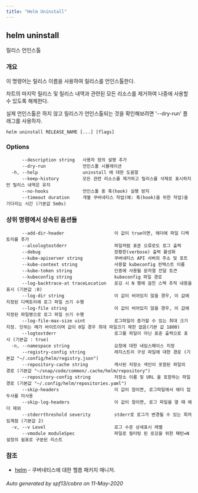 ```yaml
---
title: "Helm Uninstall"
---
```


## helm uninstall

릴리스 언인스톨

### 개요


이 명령어는 릴리스 이름을 사용하여 릴리스를 언인스톨한다.

차트의 마지막 릴리스 및 릴리스 내역과 관련된 모든 리소스를 제거하여 
나중에 사용할 수 있도록 해제한다.


실제 언인스톨은 하지 않고 릴리스가 언인스톨되는 것을 확인해보려면
'--dry-run' 플래그를 사용하자.


```
helm uninstall RELEASE_NAME [...] [flags]
```

### Options

```
      --description string   사용자 정의 설명 추가
      --dry-run              언인스톨 시뮬레이션
  -h, --help                 uninstall 에 대한 도움말
      --keep-history         모든 관련 리소스를 제거하고 릴리스를 삭제로 표시하지만 릴리스 내역은 유지
      --no-hooks             언인스톨 중 훅(hook) 실행 방지
      --timeout duration     개별 쿠버네티스 작업(예: 훅(hook)을 위한 작업)을 기다리는 시간 (기본값 5m0s)
```

### 상위 명령에서 상속된 옵션들

```
      --add-dir-header                   이 값이 true이면, 헤더에 파일 디렉토리를 추가
      --alsologtostderr                  파일처럼 표준 오류로도 로그 출력
      --debug                            장황한(verbose) 출력 활성화
      --kube-apiserver string            쿠버네티스 API 서버의 주소 및 포트
      --kube-context string              사용할 kubeconfig 컨텍스트 이름
      --kube-token string                인증에 사용될 문자열 전달 토큰
      --kubeconfig string                kubeconfig 파일 경로
      --log-backtrace-at traceLocation   로깅 시 N 행에 걸친 스택 추적 내용을 표시 (기본값 :0)
      --log-dir string                   이 값이 비어있지 않을 경우, 이 값에 지정된 디렉토리에 로그 파일 쓰기 수행
      --log-file string                  이 값이 비어있지 않을 경우, 이 값에 지정된 파일명으로 로그 파일 쓰기 수행
      --log-file-max-size uint           로그파일이 증가할 수 있는 최대 크기 지정. 단위는 메가 바이트이며 값이 0일 경우 최대 파일크기 제한 없음(기본 값 1800)
      --logtostderr                      로그를 파일이 아닌 표준 출력으로 표시 (기본값 : true)
  -n, --namespace string                 요청에 대한 네임스페이스 지정
      --registry-config string           레지스트리 구성 파일에 대한 경로 (기본값 "~/.config/helm/registry.json")
      --repository-cache string          캐시된 저장소 색인이 포함된 파일의 경로 (기본값 "~/snap/code/common/.cache/helm/repository")
      --repository-config string         저장소 이름 및 URL 을 포함하는 파일 경로 (기본값 "~/.config/helm/repositories.yaml")
      --skip-headers                     이 값이 참이면, 로그파일에서 헤더 접두사를 미사용
      --skip-log-headers                 이 값이 참이면, 로그 파일을 열 때 헤더 제외
      --stderrthreshold severity         stderr로 로그가 변경될 수 있는 최저 임계점 (기본값 2)
  -v, --v Level                          로그 수준 상세표시 레벨
      --vmodule moduleSpec               파일로 필터링 된 로깅을 위한 패턴=N 설정의 쉼표로 구분된 리스트
```

### 참조

* [helm](../helm)	 - 쿠버네티스에 대한 헬름 패키지 매니저.

###### Auto generated by spf13/cobra on 11-May-2020
